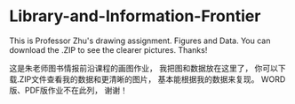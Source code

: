 # Library-and-Information-Frontier
This is Professor Zhu's drawing assignment.
Figures and Data.
You can download the .ZIP to see the clearer pictures.
Thanks!

这是朱老师图书情报前沿课程的画图作业，
我把图和数据放在这里了，
你可以下载.ZIP文件查看我的数据和更清晰的图片，
基本能根据我的数据来复现。
WORD版、PDF版作业不在此列，
谢谢！
